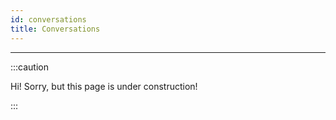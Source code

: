 ```yaml
---
id: conversations
title: Conversations
---
```


---------------

:::caution

Hi! Sorry, but this page is under construction!

:::